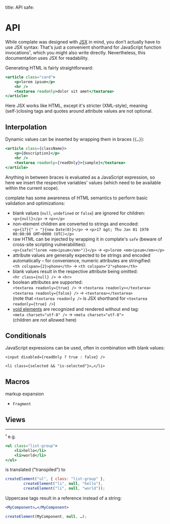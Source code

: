 title: API
safe:

API
===

While complate was designed with [JSX](https://facebook.github.io/jsx/) in mind,
you don't actually have to use JSX syntax: That's just a convenient shorthand
for JavaScript function invocations¹, which you might also write directly.
Nevertheless, this documentation uses JSX for readability.

Generating HTML is fairly straightforward:

```jsx
<article class="card">
    <p>lorem ipsum</p>
    <hr />
    <textarea readonly>dolor sit amet</textarea>
</article>
```

<!-- XXX: this by itself doesn't actually do anything; something needs to kick off rendering -->

Here JSX works like HTML, except it's stricter (XML-style), meaning
(self-)closing tags and quotes around attribute values are not optional.


Interpolation
-------------

Dynamic values can be inserted by wrapping them in braces (`{…}`):

```jsx
<article class={className}>
    <p>{description}</p>
    <hr />
    <textarea readonly={readOnly}>{sample}</textarea>
</article>
```

Anything in between braces is evaluated as a JavaScript expression, so here we
insert the respective variables' values (which need to be available within the
current scope). <!-- TODO: link to scope explanation; i.e. rendering? -->

complate has some awareness of HTML semantics to perform basic validation and
optimizations:

* blank values (`null`, `undefined` or `false`) are ignored for children:<br>
  `<p>{null}</p>` → `<p></p>`
* non-element children are converted to strings and encoded:<br>
  `<p>{17}{" > "}{new Date(0)}</p>` → `<p>17 &gt; Thu Jan 01 1970 00:00:00 GMT+0000 (UTC)</p>`
* raw HTML can be injected by wrapping it in complate's `safe` (beware of
  cross-site scripting vulnerabilities):<br>
  `<p>{safe("lorem <em>ipsum</em>")}</p>` → `<p>lorem <em>ipsum</em></p>`
* attribute values are generally expected to be strings and encoded
  automatically – for convenience, numeric attributes are stringified:<br>
  `<th colspan={2}>phone</th>` → `<th colspan="2">phone</th>`
* blank values result in the respective attribute being omitted:<br>
  `<hr class={null} />` → `<hr>`
* boolean attributes are supported:<br>
  `<textarea readonly={true} />` → `<textarea readonly></textarea>`<br>
  `<textarea readonly={false} />` → `<textarea></textarea>`<br>
  (note that `<textarea readonly />` is JSX shorthand for
  `<textarea readonly={true} />`)
* [void elements](https://www.w3.org/TR/html5/syntax.html#void-elements) are
  recognized and rendered without end tag:<br>
  `<meta charset="utf-8" />` → `<meta charset="utf-8">`<br>
  (children are not allowed here)


Conditionals
------------

JavaScript expressions can be used, often in combination with blank values:

```
<input disabled={readOnly ? true : false} />
```
```
<li class={selected && "is-selected"}>…</li>
```


Macros
------

markup expansion

* `Fragment`


Views
------

<!-- TODO -->


----

<!-- TODO: proper footnotes -->

¹ e.g.
```jsx
<ul class="list-group">
    <li>hello</li>
    <li>world</li>
</ul>
```
is translated ("transpiled") to
```javascript
createElement("ul", { class: "list-group" },
        createElement("li", null, "hello"),
        createElement("li", null, "world"));
```
Uppercase tags result in a reference instead of a string:
```jsx
<MyComponent>…</MyComponent>
```
```javascript
createElement(MyComponent, null, …);
```
